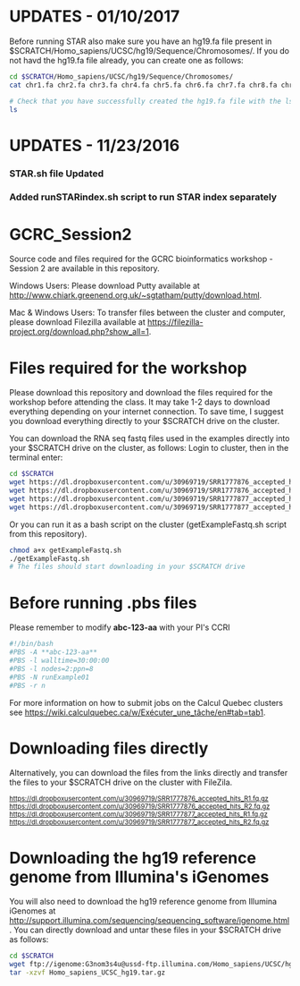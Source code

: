 # UPDATES - 01/10/2017
Before running STAR also make sure you have an hg19.fa file present in $SCRATCH/Homo_sapiens/UCSC/hg19/Sequence/Chromosomes/. If you do not havd the hg19.fa file already, you can create one as follows:
```bash
cd $SCRATCH/Homo_sapiens/UCSC/hg19/Sequence/Chromosomes/
cat chr1.fa chr2.fa chr3.fa chr4.fa chr5.fa chr6.fa chr7.fa chr8.fa chr9.fa chr10.fa chr11.fa chr12.fa chr13.fa chr14.fa chr15.fa chr16.fa chr17.fa chr18.fa chr19.fa chr20.fa chr21.fa chr22.fa chrX.fa chrY.fa > hg19.fa

# Check that you have successfully created the hg19.fa file with the ls command
ls
```

# UPDATES - 11/23/2016
### STAR.sh file Updated ###
### Added runSTARindex.sh script to run STAR index separately ###

# GCRC_Session2
Source code and files required for the GCRC bioinformatics workshop - Session 2 are available in this repository.

Windows Users:
Please download Putty available at http://www.chiark.greenend.org.uk/~sgtatham/putty/download.html.

Mac & Windows Users:
To transfer files between the cluster and computer, please download Filezilla available at https://filezilla-project.org/download.php?show_all=1. 

# Files required for the workshop
Please download this repository and download the files required for the workshop before attending the class. It may take 1-2 days to download everything depending on your internet connection. To save time, I suggest you download everything directly to your $SCRATCH drive on the cluster. 

You can download the RNA seq fastq files used in the examples directly into your $SCRATCH drive on the cluster, as follows:
Login to cluster, then in the terminal enter:

```bash
cd $SCRATCH
wget https://dl.dropboxusercontent.com/u/30969719/SRR1777876_accepted_hits_R1.fq.gz
wget https://dl.dropboxusercontent.com/u/30969719/SRR1777876_accepted_hits_R2.fq.gz 
wget https://dl.dropboxusercontent.com/u/30969719/SRR1777877_accepted_hits_R1.fq.gz
wget https://dl.dropboxusercontent.com/u/30969719/SRR1777877_accepted_hits_R2.fq.gz
```
Or you can run it as a bash script on the cluster (getExampleFastq.sh script from this repository).

```bash
chmod a+x getExampleFastq.sh
./getExampleFastq.sh
# The files should start downloading in your $SCRATCH drive
```
# Before running .pbs files
Please remember to modify **abc-123-aa** with your PI's CCRI
```bash
#!/bin/bash
#PBS -A **abc-123-aa** 
#PBS -l walltime=30:00:00
#PBS -l nodes=2:ppn=8
#PBS -N runExample01
#PBS -r n
```
For more information on how to submit jobs on the Calcul Quebec clusters see https://wiki.calculquebec.ca/w/Exécuter_une_tâche/en#tab=tab1.

# Downloading files directly 
Alternatively, you can download the files from the links directly and transfer the files to your $SCRATCH drive on the cluster with FileZila. 

<sub>https://dl.dropboxusercontent.com/u/30969719/SRR1777876_accepted_hits_R1.fq.gz
https://dl.dropboxusercontent.com/u/30969719/SRR1777876_accepted_hits_R2.fq.gz
https://dl.dropboxusercontent.com/u/30969719/SRR1777877_accepted_hits_R1.fq.gz
https://dl.dropboxusercontent.com/u/30969719/SRR1777877_accepted_hits_R2.fq.gz</sub>

# Downloading the hg19 reference genome from Illumina's iGenomes
You will also need to download the hg19 reference genome from Illumina iGenomes at http://support.illumina.com/sequencing/sequencing_software/igenome.html. 
You can directly download and untar these files in your $SCRATCH drive as follows:

```bash
cd $SCRATCH
wget ftp://igenome:G3nom3s4u@ussd-ftp.illumina.com/Homo_sapiens/UCSC/hg19/Homo_sapiens_UCSC_hg19.tar.gz
tar -xzvf Homo_sapiens_UCSC_hg19.tar.gz
```

